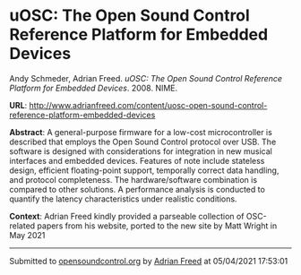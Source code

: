 # uOSC: The Open Sound Control Reference Platform for Embedded Devices

Andy Schmeder, Adrian Freed. *uOSC: The Open Sound Control Reference Platform for Embedded Devices*. 2008.  NIME. 

**URL**: <http://www.adrianfreed.com/content/uosc-open-sound-control-reference-platform-embedded-devices>

**Abstract**:  A general-purpose firmware for a low-cost microcontroller is described that employs the Open Sound Control protocol over USB. The software is designed with considerations for integration in new musical interfaces and embedded devices. Features of note include stateless design, efficient floating-point support, temporally correct data handling, and protocol completeness. The hardware/software combination is compared to other solutions. A performance analysis is conducted to quantify the latency characteristics under realistic conditions. 

**Context**: Adrian Freed kindly provided a parseable collection of OSC-related papers from his website, ported to the new site by Matt Wright in May 2021

---
Submitted to [opensoundcontrol.org](https://opensoundcontrol.org) by [Adrian Freed](http://adrianfreed.com) at 05/04/2021 17:53:01
